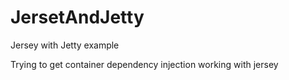 # JersetAndJetty
Jersey with Jetty example

Trying to get container dependency injection working with jersey

